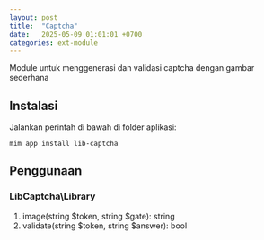 ```yaml
---
layout: post
title:  "Captcha"
date:   2025-05-09 01:01:01 +0700
categories: ext-module
---
```


Module untuk menggenerasi dan validasi captcha dengan gambar sederhana

## Instalasi

Jalankan perintah di bawah di folder aplikasi:

```
mim app install lib-captcha
```

## Penggunaan

### LibCaptcha\Library

1. image(string $token, string $gate): string
2. validate(string $token, string $answer): bool
